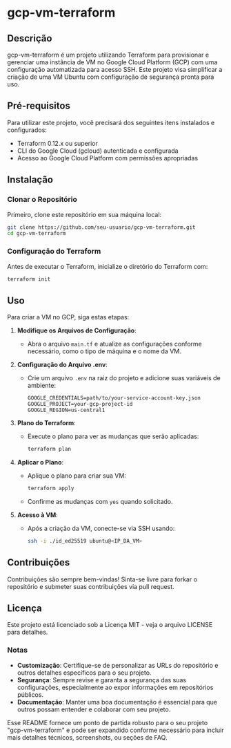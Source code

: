 # gcp-vm-terraform

## Descrição
gcp-vm-terraform é um projeto utilizando Terraform para provisionar e gerenciar uma instância de VM no Google Cloud Platform (GCP) com uma configuração automatizada para acesso SSH. Este projeto visa simplificar a criação de uma VM Ubuntu com configuração de segurança pronta para uso.

## Pré-requisitos
Para utilizar este projeto, você precisará dos seguintes itens instalados e configurados:
- Terraform 0.12.x ou superior
- CLI do Google Cloud (gcloud) autenticada e configurada
- Acesso ao Google Cloud Platform com permissões apropriadas

## Instalação
### Clonar o Repositório
Primeiro, clone este repositório em sua máquina local:
```bash
git clone https://github.com/seu-usuario/gcp-vm-terraform.git
cd gcp-vm-terraform
```

### Configuração do Terraform
Antes de executar o Terraform, inicialize o diretório do Terraform com:
```bash
terraform init
```

## Uso
Para criar a VM no GCP, siga estas etapas:

1. **Modifique os Arquivos de Configuração**:
   - Abra o arquivo `main.tf` e atualize as configurações conforme necessário, como o tipo de máquina e o nome da VM.

2. **Configuração do Arquivo .env**:
   - Crie um arquivo `.env` na raiz do projeto e adicione suas variáveis de ambiente:
     ```env
     GOOGLE_CREDENTIALS=path/to/your-service-account-key.json
     GOOGLE_PROJECT=your-gcp-project-id
     GOOGLE_REGION=us-central1
     ```

3. **Plano do Terraform**:
   - Execute o plano para ver as mudanças que serão aplicadas:
     ```bash
     terraform plan
     ```

4. **Aplicar o Plano**:
   - Aplique o plano para criar sua VM:
     ```bash
     terraform apply
     ```
   - Confirme as mudanças com `yes` quando solicitado.

5. **Acesso à VM**:
   - Após a criação da VM, conecte-se via SSH usando:
     ```bash
     ssh -i ./id_ed25519 ubuntu@<IP_DA_VM>
     ```

## Contribuições
Contribuições são sempre bem-vindas! Sinta-se livre para forkar o repositório e submeter suas contribuições via pull request.

## Licença
Este projeto está licenciado sob a Licença MIT - veja o arquivo LICENSE para detalhes.

### Notas
- **Customização**: Certifique-se de personalizar as URLs do repositório e outros detalhes específicos para o seu projeto.
- **Segurança**: Sempre revise e garanta a segurança das suas configurações, especialmente ao expor informações em repositórios públicos.
- **Documentação**: Manter uma boa documentação é essencial para que outros possam entender e colaborar com seu projeto.

Esse README fornece um ponto de partida robusto para o seu projeto "gcp-vm-terraform" e pode ser expandido conforme necessário para incluir mais detalhes técnicos, screenshots, ou seções de FAQ.